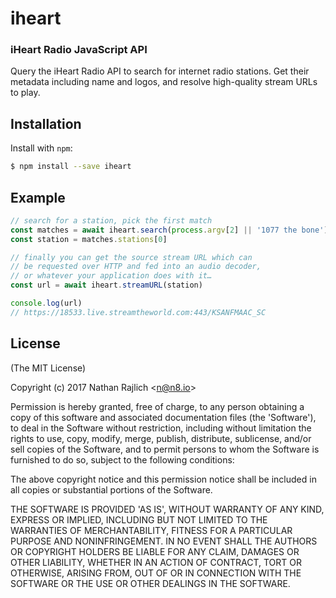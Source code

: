 # iheart
### iHeart Radio JavaScript API

Query the iHeart Radio API to search for internet radio stations.
Get their metadata including name and logos, and resolve high-quality
stream URLs to play.


## Installation

Install with `npm`:

``` bash
$ npm install --save iheart
```


## Example

```js
// search for a station, pick the first match
const matches = await iheart.search(process.argv[2] || '1077 the bone')
const station = matches.stations[0]

// finally you can get the source stream URL which can
// be requested over HTTP and fed into an audio decoder,
// or whatever your application does with it…
const url = await iheart.streamURL(station)

console.log(url)
// https://18533.live.streamtheworld.com:443/KSANFMAAC_SC
```


License
-------

(The MIT License)

Copyright (c) 2017 Nathan Rajlich &lt;n@n8.io&gt;

Permission is hereby granted, free of charge, to any person obtaining
a copy of this software and associated documentation files (the
'Software'), to deal in the Software without restriction, including
without limitation the rights to use, copy, modify, merge, publish,
distribute, sublicense, and/or sell copies of the Software, and to
permit persons to whom the Software is furnished to do so, subject to
the following conditions:

The above copyright notice and this permission notice shall be
included in all copies or substantial portions of the Software.

THE SOFTWARE IS PROVIDED 'AS IS', WITHOUT WARRANTY OF ANY KIND,
EXPRESS OR IMPLIED, INCLUDING BUT NOT LIMITED TO THE WARRANTIES OF
MERCHANTABILITY, FITNESS FOR A PARTICULAR PURPOSE AND NONINFRINGEMENT.
IN NO EVENT SHALL THE AUTHORS OR COPYRIGHT HOLDERS BE LIABLE FOR ANY
CLAIM, DAMAGES OR OTHER LIABILITY, WHETHER IN AN ACTION OF CONTRACT,
TORT OR OTHERWISE, ARISING FROM, OUT OF OR IN CONNECTION WITH THE
SOFTWARE OR THE USE OR OTHER DEALINGS IN THE SOFTWARE.
